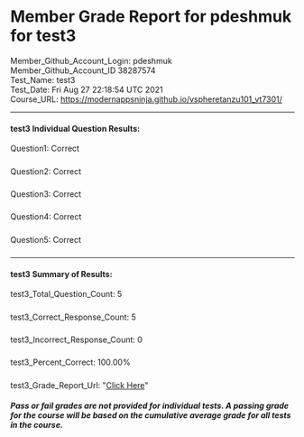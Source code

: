 # Member Grade Report for pdeshmuk for test3  
   
Member_Github_Account_Login: pdeshmuk  
Member_Github_Account_ID 38287574  
Test_Name: test3  
Test_Date: Fri Aug 27 22:18:54 UTC 2021  
Course_URL: https://modernappsninja.github.io/vspheretanzu101_vt7301/  
   
---  
#### test3 Individual Question Results:  
Question1: Correct  
#####  
Question2: Correct  
#####  
Question3: Correct  
#####  
Question4: Correct  
#####  
Question5: Correct  
#####  
---  
#### test3 Summary of Results:  
test3_Total_Question_Count: 5  
#####  
test3_Correct_Response_Count: 5  
#####  
test3_Incorrect_Response_Count: 0  
#####  
test3_Percent_Correct: 100.00%  
#####  
test3_Grade_Report_Url: "[Click Here](https://github.com/modernappsninjas/pdeshmuk/blob/main/static/userdata/courses/vspheretanzu101_vt7301/grade_report.pr1289.test3.md)"
##### Pass or fail grades are not provided for individual tests. A passing grade for the course will be based on the cumulative average grade for all tests in the course.  
